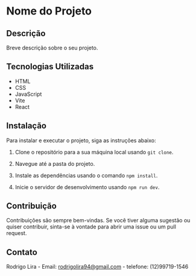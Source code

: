 # Nome do Projeto

## Descrição

Breve descrição sobre o seu projeto.

## Tecnologias Utilizadas

- HTML
- CSS
- JavaScript
- Vite
- React

## Instalação

Para instalar e executar o projeto, siga as instruções abaixo:

1. Clone o repositório para a sua máquina local usando `git clone`.

2. Navegue até a pasta do projeto.

3. Instale as dependências usando o comando `npm install`.

4. Inicie o servidor de desenvolvimento usando `npm run dev`.

## Contribuição

Contribuições são sempre bem-vindas. Se você tiver alguma sugestão ou quiser contribuir, sinta-se à vontade para abrir uma issue ou um pull request.

## Contato

Rodrigo Lira - Email: rodrigolira94@gmail.com - telefone: (12)99719-1546


